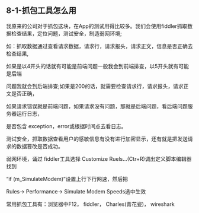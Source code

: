 ## 8-1-抓包工具怎么用

我原来的公司对于抓包这块，在App的测试用得比较多。我们会使用fiddler抓取数据检查结果，定位问题，测试安全，制造弱网环境;

如：抓取数据通过查看请求数据，请求行，请求报头，请求正文，信息是否正确去检查结果,

如果是以4开头的话就有可能是前端问题一般我会到前端排查，以5开头就有可能是后端

问题我就会到后端排查;如果是200的话，就需要检查请求行，请求报头，请求正文是否正确，

如果请求错误就是前端问题，如果请求没有问题，那就是后端问题，看后端问题服务器运行日志，

是否包含 exception，error或根据时间点去看日志。

测试安全，抓取数据查看用户的感敏信息有没有进行加密显示，还有就是把发送请求的数据篡改是否成功。

弱网环境，诵过 fiddler工具选择 Customize Ruels...(Ctr+R)调出定义脚本编辑器找到

“if (m_SimulateModem)”设置上行下行网速，然后把

Rules-> Performance-> Simulate Modem Speeds选中生效

常用抓包工具有：浏览器中F12， fiddler， Charles(青花瓷)， wireshark
